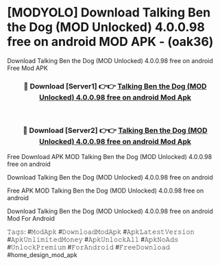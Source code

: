 # [MODYOLO] Download Talking Ben the Dog (MOD Unlocked) 4.0.0.98 free on android MOD APK - (oak36)
Download Talking Ben the Dog (MOD Unlocked) 4.0.0.98 free on android Free Mod APK

<div align="center">
<h3>🔴 Download [Server1] 👉👉 <a href="https://apk-comot.site?title=Talking_Ben_the_Dog_(MOD_Unlocked)_4.0.0.98_free_on_android">Talking Ben the Dog (MOD Unlocked) 4.0.0.98 free on android Mod Apk</a></h3><br>

<h3>🔴 Download [Server2] 👉👉 <a href="https://apk-comot.site?title=Talking_Ben_the_Dog_(MOD_Unlocked)_4.0.0.98_free_on_android">Talking Ben the Dog (MOD Unlocked) 4.0.0.98 free on android Mod Apk</a></h3>
</div>


Free Download APK MOD Talking Ben the Dog (MOD Unlocked) 4.0.0.98 free on android

Download Talking Ben the Dog (MOD Unlocked) 4.0.0.98 free on android 

Free APK MOD Talking Ben the Dog (MOD Unlocked) 4.0.0.98 free on android 

Download Talking Ben the Dog (MOD Unlocked) 4.0.0.98 free on android Mod For Android

𝚃𝚊𝚐𝚜: #𝙼𝚘𝚍𝙰𝚙𝚔 #𝙳𝚘𝚠𝚗𝚕𝚘𝚊𝚍𝙼𝚘𝚍𝙰𝚙𝚔 #𝙰𝚙𝚔𝙻𝚊𝚝𝚎𝚜𝚝𝚅𝚎𝚛𝚜𝚒𝚘𝚗 #𝙰𝚙𝚔𝚄𝚗𝚕𝚒𝚖𝚒𝚝𝚎𝚍𝙼𝚘𝚗𝚎𝚢 #𝙰𝚙𝚔𝚄𝚗𝚕𝚘𝚌𝚔𝙰𝚕𝚕 #𝙰𝚙𝚔𝙽𝚘𝙰𝚍𝚜 #𝚄𝚗𝚕𝚘𝚌𝚔𝙿𝚛𝚎𝚖𝚒𝚞𝚖 #𝙵𝚘𝚛𝙰𝚗𝚍𝚛𝚘𝚒𝚍 #𝙵𝚛𝚎𝚎𝙳𝚘𝚠𝚗𝚕𝚘𝚊𝚍 #home_design_mod_apk